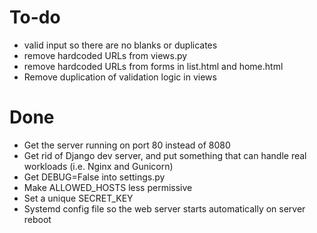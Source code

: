 # To-do
* valid input so there are no blanks or duplicates
* remove hardcoded URLs from views.py
* remove hardcoded URLs from forms in list.html and home.html
* Remove duplication of validation logic in views


# Done
* Get the server running on port 80 instead of 8080
* Get rid of Django dev server, and put something that can handle real workloads (i.e. Nginx and Gunicorn)
* Get DEBUG=False into settings.py
* Make ALLOWED_HOSTS less permissive
* Set a unique SECRET_KEY
* Systemd config file so the web server starts automatically on server reboot